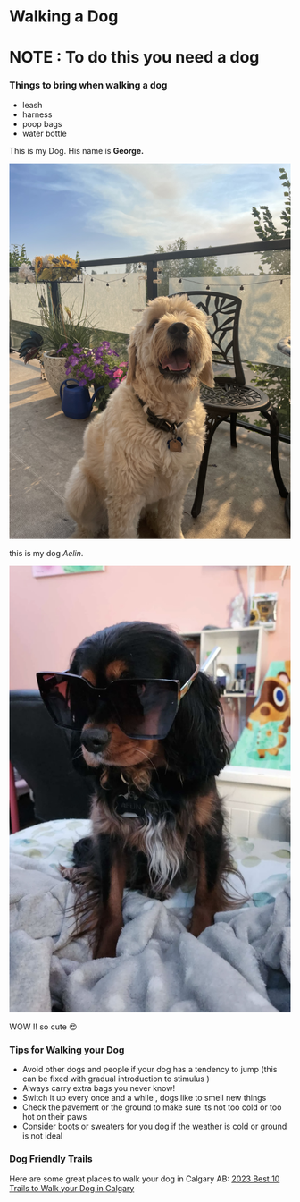 # Walking a Dog 

# NOTE : To do this you need a dog 

### Things to bring when walking a dog 
- leash
- harness
- poop bags 
- water bottle 

This is my Dog. His name is **George.**

![golden doodle](assets/IMG_2908.jpeg)

this is my dog *Aelin*.

![Black and tan king charles mix](assets/IMG_0721.jpg)

WOW !! so cute :heart_eyes: 

### Tips for Walking your Dog

- Avoid other dogs and people if your dog has a tendency to jump  (this can be fixed with gradual introduction to stimulus )
- Always carry extra bags you never know! 
- Switch it up every once and a while , dogs like to smell new things 
- Check the pavement or the ground to make sure its not too cold or too hot on their paws
- Consider boots or sweaters for you dog if the weather is cold or ground is not ideal

### Dog Friendly Trails
Here are some great places to walk your dog in Calgary AB: [2023 Best 10 Trails to Walk your Dog in Calgary](https://www.alltrails.com/canada/alberta/calgary/dogs-leash)
